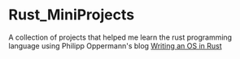 # Rust_MiniProjects
A collection of projects that helped me learn the rust programming language using Philipp Oppermann's blog [Writing an OS in Rust](https://os.phil-opp.com/)
